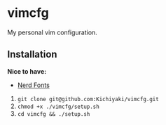 # vimcfg

My personal vim configuration.

## Installation

**Nice to have:**
- [Nerd Fonts](https://github.com/ryanoasis/nerd-fonts)

1. ``git clone git@github.com:Kichiyaki/vimcfg.git``
2. ``chmod +x ./vimcfg/setup.sh``
3. ``cd vimcfg && ./setup.sh``
